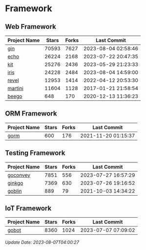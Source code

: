 # Framework

## Web Framework
| Project Name | Stars | Forks | Last Commit |
| ------------ | ----- | ----- | ----------- |
| [gin](https://github.com/gin-gonic/gin) | 70593 | 7627 | 2023-08-04 02:58:46 |
| [echo](https://github.com/labstack/echo) | 26224 | 2168 | 2023-07-22 20:47:35 |
| [kit](https://github.com/go-kit/kit) | 25276 | 2436 | 2023-05-29 21:23:33 |
| [iris](https://github.com/kataras/iris) | 24228 | 2484 | 2023-08-04 14:59:00 |
| [revel](https://github.com/revel/revel) | 12953 | 1414 | 2022-04-12 20:53:30 |
| [martini](https://github.com/go-martini/martini) | 11604 | 1128 | 2017-01-21 21:58:54 |
| [beego](https://github.com/astaxie/beego) | 648 | 170 | 2020-12-13 11:36:23 |

## ORM Framework
| Project Name | Stars | Forks | Last Commit |
| ------------ | ----- | ----- | ----------- |
| [gorm](https://github.com/jinzhu/gorm) | 600 | 176 | 2021-11-20 01:15:37 |

## Testing Framework
| Project Name | Stars | Forks | Last Commit |
| ------------ | ----- | ----- | ----------- |
| [goconvey](https://github.com/smartystreets/goconvey) | 7851 | 556 | 2023-07-27 16:57:29 |
| [ginkgo](https://github.com/onsi/ginkgo) | 7369 | 630 | 2023-07-26 19:16:52 |
| [goblin](https://github.com/franela/goblin) | 889 | 79 | 2021-10-03 14:34:22 |

## IoT Framework
| Project Name | Stars | Forks | Last Commit |
| ------------ | ----- | ----- | ----------- |
| [gobot](https://github.com/hybridgroup/gobot) | 8360 | 1024 | 2023-07-07 07:09:02 |

*Update Date: 2023-08-07T04:00:27*